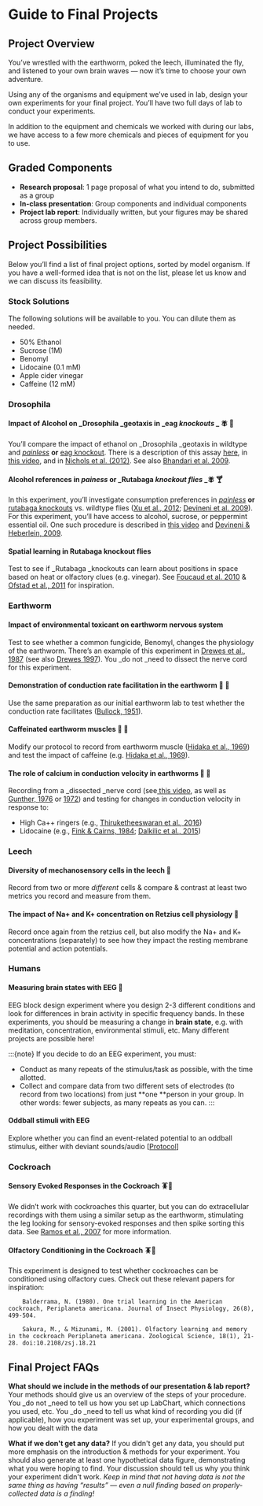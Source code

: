 # Guide to Final Projects 

## Project Overview

You’ve wrestled with the earthworm, poked the leech, illuminated the fly,  and listened to your own brain waves — now it’s time to choose your own adventure.

Using any of the organisms and equipment we’ve used in lab, design your own experiments for your final project. You’ll have two full days of lab to conduct your experiments.

In addition to the equipment and chemicals we worked with during our labs, we have access to a few more chemicals and  pieces of equipment for you to use.


## Graded Components
* **Research proposal**: 1 page proposal of what you intend to do, submitted as a group
* **In-class presentation**: Group components and individual components
* **Project lab report**: Individually written, but your figures may be shared across group members.

## Project Possibilities
Below you’ll find a list of final project options, sorted by model organism. If you have a well-formed idea that is not on the list, please let us know and we can discuss its feasibility.

### Stock Solutions

The following solutions will be available to you. You can dilute them as needed.
* 50% Ethanol
* Sucrose (1M)
* Benomyl
* Lidocaine (0.1 mM)
* Apple cider vinegar
* Caffeine (12 mM)

### Drosophila

#### Impact of Alcohol on _Drosophila _geotaxis in _eag _knockouts_  _  🪰 🍺
You’ll compare the impact of ethanol on _Drosophila _geotaxis in wildtype and _[painless](https://flybase.org/reports/FBgn0060296.html)_ **or** [eag knockout](http://flybase.org/reports/FBal0003484.html). There is a description of this assay [here](https://www.jove.com/t/2504), in [this video](https://github.com/BrainFriedLab/virtualBehaviorCURE/blob/main/vCURE_NegativeGeotaxis.mov), and in [Nichols et al. (2012)](https://www.ncbi.nlm.nih.gov/pmc/articles/PMC3671839/). See also [Bhandari et al. 2009](https://pubmed.ncbi.nlm.nih.gov/19645731/).

#### Alcohol references in _painess_ or _Rutabaga _knockout flies_ _🪰 🍸
In this experiment, you’ll investigate consumption preferences in _[painless](https://flybase.org/reports/FBgn0060296.html)_ **or** [rutabaga knockouts](https://flybase.org/reports/FBal0032625.html) vs. wildtype flies ([Xu et al., 2012](https://onlinelibrary.wiley.com/doi/10.1111/j.1601-183X.2012.00810.x); [Devineni et al. 2009](https://www.sciencedirect.com/science/article/pii/S0960982209019423?via%3Dihub)). For this experiment, you’ll have access to alcohol, sucrose, or peppermint essential oil.  One such procedure is described in [this video](https://github.com/BrainFriedLab/virtualBehaviorCURE/blob/main/vCURE_CAFE.mov) and [Devineni & Heberlein, 2009](https://pubmed.ncbi.nlm.nih.gov/20005106/).

#### Spatial learning in Rutabaga knockout flies
Test to see if _Rutabaga _knockouts can learn about positions in space based on heat or olfactory clues (e.g. vinegar). See [Foucaud et al. 2010](https://pubmed.ncbi.nlm.nih.gov/21151940/) & [Ofstad et al., 2011](https://www.nature.com/articles/nature10131) for inspiration.

### **Earthworm**

#### Impact of environmental toxicant on earthworm nervous system

Test to see whether a common fungicide, Benomyl, changes the physiology of the earthworm. There’s an example of this experiment in [Drewes et al., 1987](https://onlinelibrary.wiley.com/doi/abs/10.1002/ps.2780190305) (see also [Drewes 1997](https://academic.oup.com/icb/article/37/4/346/305531)). You _do not _need to dissect the nerve cord for this experiment.

#### Demonstration of conduction rate facilitation in the earthworm 🐛 🏃

Use the same preparation as our initial earthworm lab to test whether the conduction rate facilitates  ([Bullock, 1951](https://physoc.onlinelibrary.wiley.com/doi/abs/10.1113/jphysiol.1951.sp004605)).

#### Caffeinated earthworm muscles 🐛 💪

Modify our protocol to record from earthworm muscle ([Hidaka et al., 1969](https://journals.biologists.com/jeb/article/50/2/387/21398/Membrane-Properties-of-the-Somatic-Muscle)) and test the impact of caffeine (e.g. [Hidaka et al., 1969](https://journals.biologists.com/jeb/article/50/2/431/21406/The-Mechanical-Properties-of-the-Longitudinal)). 

#### The role of calcium in conduction velocity in earthworms 🐛 🥛

Recording from a _dissected _nerve cord (see[ this video](https://youtu.be/8p-GAX4Xb2A), as well as [Gunther, 1976](https://onlinelibrary.wiley.com/doi/abs/10.1002/cne.901680405) or [1972](https://www.sciencedirect.com/science/article/pii/0300962972904021)) and testing for changes in conduction velocity in response to:

* High Ca++ ringers (e.g., [Thiruketheeswaran et al., 2016](https://link.springer.com/article/10.1007/s00418-016-1463-2))  
* Lidocaine (e.g., [Fink & Cairns, 1984](https://pubmed.ncbi.nlm.nih.gov/6696232/); [Dalkilic et al., 2015](https://bmcanesthesiol.biomedcentral.com/articles/10.1186/s12871-015-0009-9))

### Leech

#### Diversity of mechanosensory cells in the leech 💫

Record from two or more _different_ cells & compare & contrast at least two metrics you record and measure from them.

#### The impact of Na+ and K+ concentration on Retzius cell physiology 🧂

Record once again from the retzius cell, but also modify the Na+ and K+ concentrations (separately) to see how they impact the resting membrane potential and action potentials.

### Humans

#### Measuring brain states with EEG 🧠

EEG block design experiment where you design 2-3 different conditions and look for differences in brain activity in specific frequency bands. In these experiments, you should be measuring a change in **brain state**, e.g. with meditation, concentration, environmental stimuli, etc. Many different projects are possible here!

:::{note}
If you decide to do an EEG experiment, you must:

* Conduct as many repeats of the stimulus/task as possible, with the time allotted.
* Collect and compare data from two different sets of electrodes (to record from two locations) from just **one **person in your group. In other words: fewer subjects, as many repeats as you can.
:::

#### Oddball stimuli with EEG

Explore whether you can find an event-related potential to an oddball stimulus, either with deviant sounds/audio [[Protocol](https://docs.google.com/document/d/1bu9GHxDhUiFMiCXnchw89medB50EQV6KrKJxNrfSqBk/edit?usp=sharing)]


### Cockroach

#### Sensory Evoked Responses in the Cockroach 🪳🦾

We didn’t work with cockroaches this quarter, but you can do extracellular recordings with them using a similar setup as the earthworm, stimulating the leg looking for sensory-evoked responses and then spike sorting this data. See [Ramos et al., 2007](https://www.ncbi.nlm.nih.gov/pmc/articles/PMC3592644/) for more information.

#### Olfactory Conditioning in the Cockroach 🪳👃

This experiment is designed to test whether cockroaches can be conditioned using olfactory cues. Check out these relevant papers for inspiration: 

        Balderrama, N. (1980). One trial learning in the American cockroach, Periplaneta americana. Journal of Insect Physiology, 26(8), 499-504. 
        
        Sakura, M., & Mizunami, M. (2001). Olfactory learning and memory in the cockroach Periplaneta americana. Zoological Science, 18(1), 21-28. doi:10.2108/zsj.18.21


## Final Project FAQs

**What should we include in the methods of our presentation & lab report?** Your methods should give us an overview of the steps of your procedure. You _do not _need to tell us how you set up LabChart, which connections you used, etc. You _do _need to tell us what kind of recording you did (if applicable), how you experiment was set up, your experimental groups, and how you dealt with the data

**What if we don't get any data?** If you didn't get any data, you should put more emphasis on the introduction & methods for your experiment. You should also generate at least one hypothetical data figure, demonstrating what you were hoping to find. Your discussion should tell us why you think your experiment didn't work. *Keep in mind that not having data is not the same thing as having “results” — even a null finding based on properly-collected data is a finding!*
